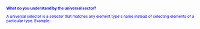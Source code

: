 # What do you understand by the universal sector?
A universal selector is a selector that matches any element type's name instead of selecting elements of a particular type. 
Example: 

<style>    

* {    
   color: blue;    
   font-size: 10px;    
  }     

</style>    